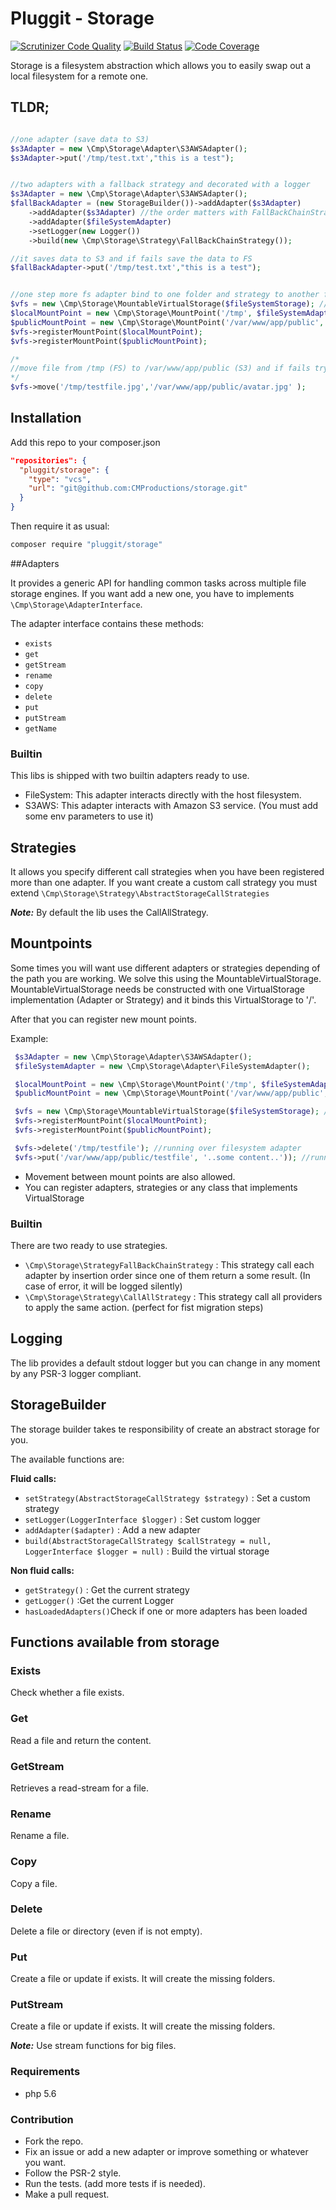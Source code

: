 # Pluggit - Storage

[![Scrutinizer Code Quality](https://scrutinizer-ci.com/g/CMProductions/storage/badges/quality-score.png?b=master&s=52f830493e587ebebad057b3bad44c3aad65e4ff)](https://scrutinizer-ci.com/g/CMProductions/storage/?branch=master) [![Build Status](https://travis-ci.org/CMProductions/storage.svg?branch=master)](https://travis-ci.org/CMProductions/storage) [![Code Coverage](https://scrutinizer-ci.com/g/CMProductions/storage/badges/coverage.png?b=master&s=ed95a3df9c2f657b068ee45d8e285e09020a05ab)](https://scrutinizer-ci.com/g/CMProductions/storage/?branch=master)

Storage is a filesystem abstraction which allows you to easily swap out a local filesystem for a remote one.

## TLDR;
```php

//one adapter (save data to S3)
$s3Adapter = new \Cmp\Storage\Adapter\S3AWSAdapter();
$s3Adapter->put('/tmp/test.txt',"this is a test");


//two adapters with a fallback strategy and decorated with a logger
$s3Adapter = new \Cmp\Storage\Adapter\S3AWSAdapter();
$fallBackAdapter = (new StorageBuilder())->addAdapter($s3Adapter)
    ->addAdapter($s3Adapter) //the order matters with FallBackChainStrategy
    ->addAdapter($fileSystemAdapter)
    ->setLogger(new Logger())
    ->build(new \Cmp\Storage\Strategy\FallBackChainStrategy());

//it saves data to S3 and if fails save the data to FS
$fallBackAdapter->put('/tmp/test.txt',"this is a test");


//one step more fs adapter bind to one folder and strategy to another folder
$vfs = new \Cmp\Storage\MountableVirtualStorage($fileSystemStorage); //bind to any path that non match with mountpoint folders
$localMountPoint = new \Cmp\Storage\MountPoint('/tmp', $fileSystemAdapter);
$publicMountPoint = new \Cmp\Storage\MountPoint('/var/www/app/public', $fallBackAdapter);
$vfs->registerMountPoint($localMountPoint);
$vfs->registerMountPoint($publicMountPoint);

/*
//move file from /tmp (FS) to /var/www/app/public (S3) and if fails try to move from /tmp (FS) to /var/www/app/public (FS)
*/
$vfs->move('/tmp/testfile.jpg','/var/www/app/public/avatar.jpg' );
```

## Installation

Add this repo to your composer.json

````json
"repositories": {
  "pluggit/storage": {
    "type": "vcs",
    "url": "git@github.com:CMProductions/storage.git"
  }
}
````

Then require it as usual:

``` bash
composer require "pluggit/storage"
```


##Adapters

It provides a generic API for handling common tasks across multiple file storage engines. If you want add a new one, you have to implements ``\Cmp\Storage\AdapterInterface``.

The adapter interface contains these methods:

* `exists`
* `get`
* `getStream`
* `rename`
* `copy`
* `delete`
* `put`
* `putStream`
* `getName`

### Builtin

This libs is shipped with two builtin adapters ready to use.

* FileSystem: This adapter interacts directly with the host filesystem.
* S3AWS: This adapter interacts with Amazon S3 service. (You must add some env parameters to use it)

## Strategies

It allows you specify different call strategies when you have been registered more than one adapter.
If you want create a custom call strategy you must extend ``\Cmp\Storage\Strategy\AbstractStorageCallStrategies``

__*Note:*__ By default the lib uses the CallAllStrategy.

## Mountpoints

Some times you will want use different adapters or strategies depending of the path you are working. We solve this using the MountableVirtualStorage.
MountableVirtualStorage needs be constructed with one VirtualStorage implementation (Adapter or Strategy) and it binds this VirtualStorage to '/'.

After that you can register new mount points.

Example:

```php
 $s3Adapter = new \Cmp\Storage\Adapter\S3AWSAdapter();
 $fileSystemAdapter = new \Cmp\Storage\Adapter\FileSystemAdapter();

 $localMountPoint = new \Cmp\Storage\MountPoint('/tmp', $fileSystemAdapter);
 $publicMountPoint = new \Cmp\Storage\MountPoint('/var/www/app/public', $s3Adapter);

 $vfs = new \Cmp\Storage\MountableVirtualStorage($fileSystemStorage); //bind to /
 $vfs->registerMountPoint($localMountPoint);
 $vfs->registerMountPoint($publicMountPoint);

 $vfs->delete('/tmp/testfile'); //running over filesystem adapter
 $vfs->put('/var/www/app/public/testfile', '..some content..')); //running over AWS S3 adapter
```

* Movement between mount points are also allowed.
* You can register adapters, strategies or any class that implements VirtualStorage


### Builtin

There are two ready to use strategies.

* `\Cmp\Storage\StrategyFallBackChainStrategy` : This strategy call each adapter by insertion order since one of them return a some result. (In case of error, it will be logged silently)
* `\Cmp\Storage\Strategy\CallAllStrategy` : This strategy call all providers to apply the same action. (perfect for fist migration steps)


## Logging

The lib provides a default stdout logger but you can change in any moment by any PSR-3 logger compliant.


## StorageBuilder

The storage builder takes te responsibility of create an abstract storage for you.

The available functions are:

__Fluid calls:__

* `setStrategy(AbstractStorageCallStrategy $strategy)` : Set a custom strategy
* `setLogger(LoggerInterface $logger)` : Set custom logger
* `addAdapter($adapter)` : Add a new adapter
* `build(AbstractStorageCallStrategy $callStrategy = null, LoggerInterface $logger = null)` : Build the virtual storage

__Non fluid calls:__

* `getStrategy()` : Get the current strategy
* `getLogger()` :Get the current Logger
* `hasLoadedAdapters()`Check if one or more adapters has been loaded


## Functions available from storage

### Exists
Check whether a file exists.

### Get
Read a file and return the content.

### GetStream
Retrieves a read-stream for a file.

### Rename
Rename a file.

### Copy
Copy a file.

### Delete
Delete a file or directory (even if is not empty).

### Put
Create a file or update if exists. It will create the missing folders.

### PutStream
Create a file or update if exists. It will create the missing folders.

__*Note:*__ Use stream functions for big files.


### Requirements

* php 5.6


### Contribution

* Fork the repo.
* Fix an issue or add a new adapter or improve something or whatever you want.
* Follow the PSR-2 style.
* Run the tests. (add more tests if is needed).
* Make a pull request.
